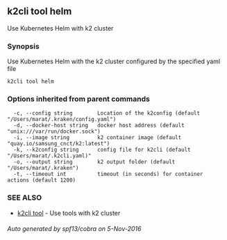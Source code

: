 ## k2cli tool helm

Use Kubernetes Helm with k2 cluster

### Synopsis


Use Kubernetes Helm with the  k2 
	cluster configured by the specified yaml file

```
k2cli tool helm
```

### Options inherited from parent commands

```
  -c, --config string        Location of the k2config (default "/Users/marat/.kraken/config.yaml")
  -d, --docker-host string   docker host address (default "unix:///var/run/docker.sock")
  -i, --image string         k2 container image (default "quay.io/samsung_cnct/k2:latest")
  -k, --k2config string      config file for k2cli (default "/Users/marat/.k2cli.yaml)"
  -o, --output string        k2 output folder (default "/Users/marat/.kraken")
  -t, --timeout int          timeout (in seconds) for container actions (default 1200)
```

### SEE ALSO
* [k2cli tool](k2cli_tool.md)	 - Use tools with k2 cluster

###### Auto generated by spf13/cobra on 5-Nov-2016
